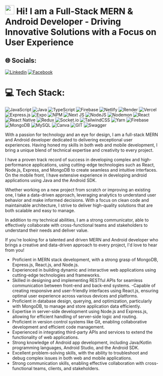 <h1><img src="https://emojis.slackmojis.com/emojis/images/1531849430/4246/blob-sunglasses.gif?1531849430" width="30"/> Hi! I am a Full-Stack MERN & Android Developer - Driving Innovative Solutions with a Focus on User Experience</h1>

## 🌐 Socials:

[![Linkedin](https://img.shields.io/badge/LinkedIn-0077B5?style=flat-square&logo=linkedin&logoColor=white)](https://www.linkedin.com/in/md-sohrab-hossain-sohel-078769202/) 
[![Facebook](https://img.shields.io/badge/Facebook-1877F2?style=flat-square&logo=facebook&logoColor=white)](https://www.facebook.com/sohel902833/)

# 💻 Tech Stack:
![JavaScript](https://img.shields.io/badge/javascript-%23323330.svg?style=for-the-badge&logo=javascript&logoColor=%23F7DF1E) ![Java](https://img.shields.io/badge/java-%23ED8B00.svg?style=for-the-badge&logo=openjdk&logoColor=white) ![TypeScript](https://img.shields.io/badge/typescript-%23007ACC.svg?style=for-the-badge&logo=typescript&logoColor=white) ![Firebase](https://img.shields.io/badge/firebase-%23039BE5.svg?style=for-the-badge&logo=firebase) ![Netlify](https://img.shields.io/badge/netlify-%23000000.svg?style=for-the-badge&logo=netlify&logoColor=#00C7B7) ![Render](https://img.shields.io/badge/Render-%46E3B7.svg?style=for-the-badge&logo=render&logoColor=white) ![Vercel](https://img.shields.io/badge/vercel-%23000000.svg?style=for-the-badge&logo=vercel&logoColor=white) ![Express.js](https://img.shields.io/badge/express.js-%23404d59.svg?style=for-the-badge&logo=express&logoColor=%2361DAFB) ![Expo](https://img.shields.io/badge/expo-1C1E24?style=for-the-badge&logo=expo&logoColor=#D04A37) ![NPM](https://img.shields.io/badge/NPM-%23CB3837.svg?style=for-the-badge&logo=npm&logoColor=white) ![Next JS](https://img.shields.io/badge/Next-black?style=for-the-badge&logo=next.js&logoColor=white) ![NodeJS](https://img.shields.io/badge/node.js-6DA55F?style=for-the-badge&logo=node.js&logoColor=white) ![Nodemon](https://img.shields.io/badge/NODEMON-%23323330.svg?style=for-the-badge&logo=nodemon&logoColor=%BBDEAD) ![React](https://img.shields.io/badge/react-%2320232a.svg?style=for-the-badge&logo=react&logoColor=%2361DAFB) ![React Native](https://img.shields.io/badge/react_native-%2320232a.svg?style=for-the-badge&logo=react&logoColor=%2361DAFB) ![Redux](https://img.shields.io/badge/redux-%23593d88.svg?style=for-the-badge&logo=redux&logoColor=white) ![Socket.io](https://img.shields.io/badge/Socket.io-black?style=for-the-badge&logo=socket.io&badgeColor=010101) ![TailwindCSS](https://img.shields.io/badge/tailwindcss-%2338B2AC.svg?style=for-the-badge&logo=tailwind-css&logoColor=white) ![Yarn](https://img.shields.io/badge/yarn-%232C8EBB.svg?style=for-the-badge&logo=yarn&logoColor=white) ![Firebase](https://img.shields.io/badge/Firebase-039BE5?style=for-the-badge&logo=Firebase&logoColor=white) ![MongoDB](https://img.shields.io/badge/MongoDB-%234ea94b.svg?style=for-the-badge&logo=mongodb&logoColor=white) ![MySQL](https://img.shields.io/badge/mysql-%2300000f.svg?style=for-the-badge&logo=mysql&logoColor=white) ![Canva](https://img.shields.io/badge/Canva-%2300C4CC.svg?style=for-the-badge&logo=Canva&logoColor=white) ![GIT](https://img.shields.io/badge/Git-fc6d26?style=for-the-badge&logo=git&logoColor=white) ![Swagger](https://img.shields.io/badge/-Swagger-%23Clojure?style=for-the-badge&logo=swagger&logoColor=white)

With a passion for technology and an eye for design, I am a full-stack MERN and Android developer dedicated to delivering exceptional user experiences. Having honed my skills in both web and mobile development, I bring a unique blend of technical expertise and creativity to every project.

I have a proven track record of success in developing complex and high-performance applications, using cutting-edge technologies such as React, Node.js, Express, and MongoDB to create seamless and intuitive interfaces. On the mobile front, I have extensive experience in developing android applications using Java and the Android SDK.

Whether working on a new project from scratch or improving an existing one, I take a data-driven approach, leveraging analytics to understand user behavior and make informed decisions. With a focus on clean code and maintainable architecture, I strive to deliver high-quality solutions that are both scalable and easy to manage.

In addition to my technical abilities, I am a strong communicator, able to effectively collaborate with cross-functional teams and stakeholders to understand their needs and deliver value.

If you're looking for a talented and driven MERN and Android developer who brings a creative and data-driven approach to every project, I'd love to hear from you!

- Proficient in MERN stack development, with a strong grasp of MongoDB, Express.js, React.js, and Node.js.
- Experienced in building dynamic and interactive web applications using cutting-edge technologies and frameworks.
- Skilled in designing and implementing RESTful APIs for seamless communication between front-end and back-end systems.
-Capable of creating responsive and user-friendly interfaces using React.js, ensuring optimal user experience across various devices and platforms.
- Proficient in database design, querying, and optimization, particularly with MongoDB, to manage and store application data efficiently.
- Expertise in server-side development using Node.js and Express.js, allowing for efficient handling of server-side logic and routing.
- Proficient in version control systems like Git, enabling collaborative development and efficient code management.
- Experienced in integrating third-party APIs and services to extend the functionality of web applications.
- Strong knowledge of Android app development, including Java/Kotlin programming languages, Android Studio, and the Android SDK.
- Excellent problem-solving skills, with the ability to troubleshoot and debug complex issues in both web and mobile applications.
- Strong communication skills, enabling effective collaboration with cross-functional teams, clients, and stakeholders.
